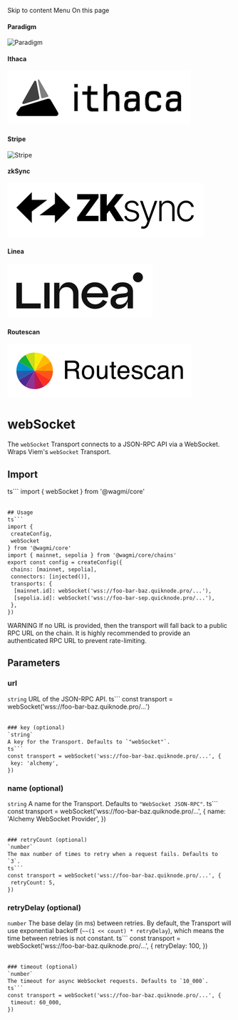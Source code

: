 Skip to content 
Menu
On this page
#### Paradigm
![Paradigm](https://raw.githubusercontent.com/wevm/.github/main/content/sponsors/paradigm-light.svg)
#### Ithaca
![Ithaca](https://raw.githubusercontent.com/wevm/.github/main/content/sponsors/ithaca-light.svg)
#### Stripe
![Stripe](https://raw.githubusercontent.com/wevm/.github/main/content/sponsors/stripe-light.svg)
#### zkSync
![zkSync](https://raw.githubusercontent.com/wevm/.github/main/content/sponsors/zksync-light.svg)
#### Linea
![Linea](https://raw.githubusercontent.com/wevm/.github/main/content/sponsors/linea-light.svg)
#### Routescan
![Routescan](https://raw.githubusercontent.com/wevm/.github/main/content/sponsors/routescan-light.svg)
# webSocket ​
The `webSocket` Transport connects to a JSON-RPC API via a WebSocket. Wraps Viem's `webSocket` Transport.
## Import ​
ts```
import { webSocket } from '@wagmi/core'
```

## Usage ​
ts```
import {
 createConfig,
 webSocket
} from '@wagmi/core'
import { mainnet, sepolia } from '@wagmi/core/chains'
export const config = createConfig({
 chains: [mainnet, sepolia],
 connectors: [injected()],
 transports: {
  [mainnet.id]: webSocket('wss://foo-bar-baz.quiknode.pro/...'), 
  [sepolia.id]: webSocket('wss://foo-bar-sep.quicknode.pro/...'), 
 },
})
```

WARNING
If no URL is provided, then the transport will fall back to a public RPC URL on the chain. It is highly recommended to provide an authenticated RPC URL to prevent rate-limiting.
## Parameters ​
### url ​
`string`
URL of the JSON-RPC API.
ts```
const transport = webSocket('wss://foo-bar-baz.quiknode.pro/...')
```

### key (optional) ​
`string`
A key for the Transport. Defaults to `"webSocket"`.
ts```
const transport = webSocket('wss://foo-bar-baz.quiknode.pro/...', { 
 key: 'alchemy', 
})
```

### name (optional) ​
`string`
A name for the Transport. Defaults to `"WebSocket JSON-RPC"`.
ts```
const transport = webSocket('wss://foo-bar-baz.quiknode.pro/...', { 
 name: 'Alchemy WebSocket Provider', 
})
```

### retryCount (optional) ​
`number`
The max number of times to retry when a request fails. Defaults to `3`.
ts```
const transport = webSocket('wss://foo-bar-baz.quiknode.pro/...', {
 retryCount: 5, 
})
```

### retryDelay (optional) ​
`number`
The base delay (in ms) between retries. By default, the Transport will use exponential backoff (`~~(1 << count) * retryDelay`), which means the time between retries is not constant.
ts```
const transport = webSocket('wss://foo-bar-baz.quiknode.pro/...', {
 retryDelay: 100, 
})
```

### timeout (optional) ​
`number`
The timeout for async WebSocket requests. Defaults to `10_000`.
ts```
const transport = webSocket('wss://foo-bar-baz.quiknode.pro/...', {
 timeout: 60_000, 
})
```

